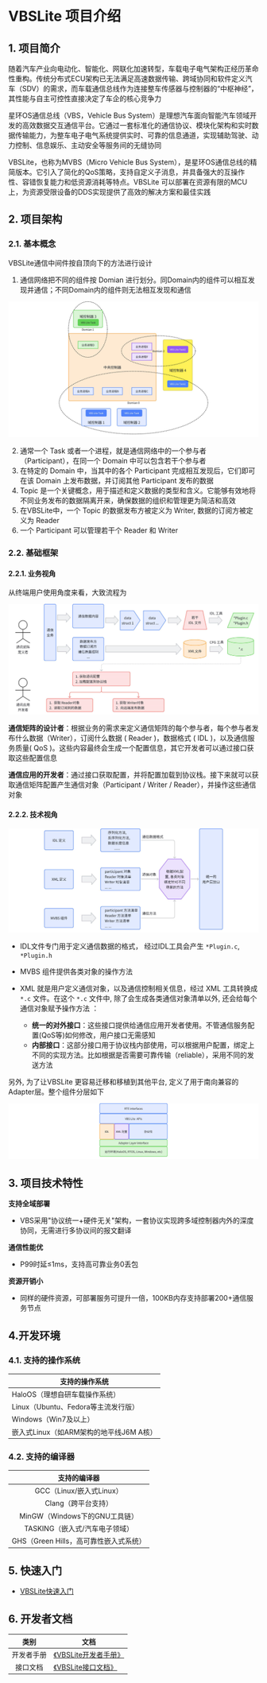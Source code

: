 # VBSLite 项目介绍

## 1. 项目简介

随着汽车产业向电动化、智能化、网联化加速转型，车载电子电气架构正经历革命性重构。传统分布式ECU架构已无法满足高速数据传输、跨域协同和软件定义汽车（SDV）的需求，而车载通信总线作为连接整车传感器与控制器的“中枢神经”，其性能与自主可控性直接决定了车企的核心竞争力

星环OS通信总线（VBS，Vehicle Bus System）是理想汽车面向智能汽车领域开发的高效数据交互通信平台。它通过一套标准化的通信协议、模块化架构和实时数据传输能力，为整车电子电气系统提供实时、可靠的信息通道，实现辅助驾驶、动力控制、信息娱乐、主动安全等服务间的无缝协同

VBSLite，也称为MVBS（Micro Vehicle Bus System），是星环OS通信总线的精简版本。它引入了简化的QoS策略，支持自定义子消息，并具备强大的互操作性、容错恢复能力和低资源消耗等特点。VBSLite 可以部署在资源有限的MCU上，为资源受限设备的DDS实现提供了高效的解决方案和最佳实践

## 2. 项目架构

### 2.1. 基本概念

VBSLite通信中间件按自顶向下的方法进行设计

1. 通信网络把不同的组件按 Domian 进行划分。同Domain内的组件可以相互发现并通信；不同Domain内的组件则无法相互发现和通信

![](./_static/image/mvbs_basic_concepts.png)

2. 通常一个 Task 或者一个进程，就是通信网络中的一个参与者（Participant），在同一个 Domain 中可以包含若干个参与者
3. 在特定的 Domain 中，当其中的各个 Participant 完成相互发现后，它们即可在该 Domain 上发布数据，并订阅其他 Participant 发布的数据
4. Topic 是一个关键概念，用于描述和定义数据的类型和含义。它能够有效地将不同业务发布的数据隔离开来，确保数据的组织和管理更为简洁和高效
5. 在VBSLite中，一个 Topic 的数据发布方被定义为 Writer, 数据的订阅方被定义为 Reader
6. 一个 Participant 可以管理若干个 Reader 和 Writer

### 2.2. 基础框架

#### 2.2.1. 业务视角

从终端用户使用角度来看，大致流程为

![](./_static/image/overview_2_2_1.png)

**通信矩阵的设计者**：根据业务的需求来定义通信矩阵的每个参与者，每个参与者发布什么数据（Writer），订阅什么数据 ( Reader )，数据格式 ( IDL )，以及通信服务质量( QoS )。这些内容最终会生成一个配置信息，其它开发者可以通过接口获取这些配置信息

**通信应用的开发者**：通过接口获取配置，并将配置加载到协议栈。接下来就可以获取通信矩阵配置产生通信对象（Participant / Writer / Reader），并操作这些通信对象

#### 2.2.2. 技术视角

![](./_static/image/overview_2_2_2.png)

* IDL文件专门用于定义通信数据的格式， 经过IDL工具会产生 `*Plugin.c`, `*Plugin.h`
* MVBS 组件提供各类对象的操作方法
* XML 就是用户定义通信对象，以及通信控制相关信息，经过 XML 工具转换成 `*.c` 文件。在这个 `*.c` 文件中, 除了会生成各类通信对象清单以外, 还会给每个通信对象赋予操作方法 ：

  * **统一的对外接口**：这些接口提供给通信应用开发者使用。不管通信服务配置(QoS等)如何修改，用户接口无需感知
  * **内部接口**：这部分接口用于协议栈内部使用，可以根据用户配置，绑定上不同的实现方法。比如根据是否需要可靠传输（reliable），采用不同的发送方法

另外, 为了让VBSLite 更容易迁移和移植到其他平台, 定义了用于南向兼容的Adapter层。整个组件分层如下

![](./_static/image/overview_2_2_3.png)

## 3. 项目技术特性

**支持全域部署**

* VBS采用"协议统一+硬件无关"架构，一套协议实现跨多域控制器内外的深度协同，无需进行多协议间的报文翻译

**通信性能优**

* P99时延≤1ms，支持高可靠业务0丢包

**资源开销小**

* 同样的硬件资源，可部署服务可提升一倍，100KB内存支持部署200+通信服务节点

## 4.开发环境

### 4.1. 支持的操作系统

| **支持的操作系统**                |
| --------------------------------------- |
| HaloOS（理想自研车载操作系统）          |
| Linux（Ubuntu、Fedora等主流发行版）     |
| Windows（Win7及以上）                   |
| 嵌入式Linux（如ARM架构的地平线J6M A核） |

### 4.2. 支持的编译器

|         **支持的编译器**         |
| :------------------------------------: |
|        GCC（Linux/嵌入式Linux）        |
|          Clang（跨平台支持）          |
|     MinGW（Windows下的GNU工具链）     |
|     TASKING（嵌入式/汽车电子领域）     |
| GHS（Green Hills，高可靠性嵌入式系统） |

## 5. 快速入门

* [VBSLite快速入门](./developer-guide/quick_start.md)

## 6. 开发者文档

| **类别** | **文档**                                       |
| :------------: | ---------------------------------------------------- |
|    开发者手册    | [《VBSLite开发者手册》](./developer-guide/user_manual.md) |
|    接口文档    | [《VBSLite接口文档》](./developer-guide/vbslite_api.md) |
